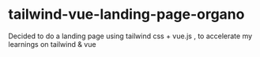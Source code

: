 # tailwind-vue-landing-page-organo
Decided to do a landing page using tailwind css + vue.js , to accelerate my learnings on tailwind &amp; vue 

